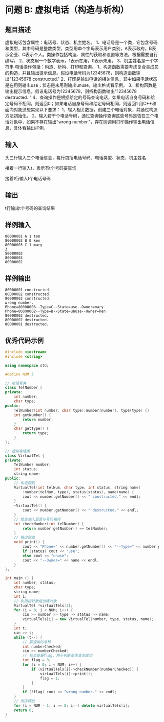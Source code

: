 # 问题 B: 虚拟电话（构造与析构）

## 题目描述

虚拟电话包含属性：电话号、状态、机主姓名。
1、电话号是一个类，它包含号码和类型，其中号码是整数类型，类型用单个字母表示用户类别，A表示政府，B表示企业、C表示个人。类操作包括构造、属性的获取和设置等方法，根据需要自行编写。
2、状态用一个数字表示，1表示在用，0表示未用，
3、机主姓名是一个字符串
电话操作包括：构造、析构、打印和查询。
1、构造函数需要考虑复合类成员的构造，并且输出提示信息。假设电话号码为12345678，则构造函数输出"12345678 constructed."
2、打印是输出电话的相关信息，其中如果电话状态是在用则输出use；状态是未用则输出unuse，输出格式看示例。
3、析构函数是输出提示信息。假设电话号为12345678，则析构函数输出"12345678 destructed. "
4、查询操作是根据给定的号码查询电话，如果电话自身号码和给定号码不相同，则返回0；如果电话自身号码和给定号码相同，则返回1
用C++和面向对象思想实现以下要求：
1、输入相关数据，创建三个电话对象，并通过构造方法初始化。
2、输入若干个电话号码，通过查询操作查询这些号码是否在三个电话对象中，如果不存在输出"wrong number."，存在则调用打印操作输出电话信息，具体看输出样例。

## 输入

头三行输入三个电话信息，每行包括电话号码、电话类型、状态、机主姓名

接着一行输入t，表示有t个号码要查询

接着t行输入t个电话号码

## 输出

t行输出t个号码的查询结果

## 样例输入
```
80000001 A 1 tom
80000002 B 0 ken
80000003 C 1 mary
3
50000002
80000003
80000002
```

## 样例输出
```
80000001 constructed.
80000002 constructed.
80000003 constructed.
wrong number.
Phone=80000003--Type=C--State=use--Owner=mary
Phone=80000002--Type=B--State=unuse--Owner=ken
80000003 destructed.
80000002 destructed.
80000001 destructed.
```

## 优秀代码示例
```C++
#include <iostream>
#include <string>

using namespace std;

#define NUM 3

// 电话号类
class TelNumber {
private:
    int number;
    char type;
public:
    TelNumber(int number, char type):number(number), type(type) {}
    int getNumber() {
        return number;
    }
    char getType() {
        return type;
    }
};

// 虚拟电话类
class VirtualTel {
private:
    TelNumber number;
    int status;
    string name;
public:
    // 构造函数
    VirtualTel(int telNum, char type, int status, string name)
        :number(telNum, type), status(status), name(name) {
        cout << number.getNumber() << " constructed." << endl;
    }
    ~VirtualTel() {
        cout << number.getNumber() << " destructed." << endl;
    }
    // 检查输入是否与号码相同
    int checkNumber(int telNumber) {
        return number.getNumber() == telNumber;
    }
    // 输出信息
    void print() {
        cout << "Phone=" << number.getNumber() << "--Type=" << number.getType() << "--State=";
        if (status) cout << "use";
        else cout << "unuse";
        cout << "--Owner=" << name << endl;
    }
};

int main () {
    int number, status;
    char type;
    string name;
    int i;
    // 利用指针数组创建对象
    VirtualTel *virtualTels[3];
    for (i = 0; i < NUM; i++) {
        cin >> number >> type >> status >> name;
        virtualTels[i] = new VirtualTel(number, type, status, name);
    }
    int t;
    cin >> t;
    while (t--) {
        // 要查询的号码
        int numberChecked;
        cin >> numberChecked;
        // 标志变量flag，用于判断是否查询成功
        int flag = 0;
        for (i = 0; i < NUM; i++) {
            if (virtualTels[i]->checkNumber(numberChecked)) {
                virtualTels[i]->print();
                flag = 1;
            }
        }
        if (!flag) cout << "wrong number." << endl;
    }
    // 倒序释放
    for (i = NUM - 1; i >= 0; i--) delete virtualTels[i];
    return 0;
}
```

